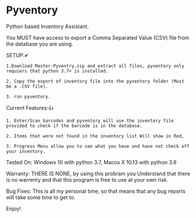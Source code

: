 # Pyventory
Python based Inventory Assistant.

You MUST have access to export a Comma Separated Value (CSV) file from the database you are using.

SETUP:✔
    
    1.Download Master-Pyventry.zip and extract all files, pyventory only requiers that python 3.7+ is installed.
    
    2. Copy the export of inventory file into the pyventory folder (Must be a .CSV file).
    
    3. run pyventory.

Current Features:👍
    
    1. Enter/Scan barcodes and pyventory will use the inventory file provided to check if the barcode is in the database. 
    
    2. Items that were not found in the inventory list Will show in Red,
    
    3. Progress Menu allow you to see what you have and have not check off your inventory.

Tested On:
Windows 10 with python 3.7,
Macos X 10.13 with python 3.8

Warranty:
THERE IS NONE, by using this probram you Understand that there is no warrenty and that this program is free to use at your own risk.

Bug Fixes:
This is all my personal time, so that means that any bug reports will take some time to get to.



Enjoy!
